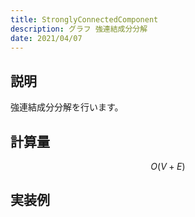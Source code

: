 ```yaml
---
title: StronglyConnectedComponent
description: グラフ 強連結成分分解
date: 2021/04/07
---
```


## 説明
強連結成分分解を行います。

## 計算量
$$
O(V+E)
$$

## 実装例

```cpp import=/assets/Library/graph/stronglyconnectedcomponent.cpp
```
